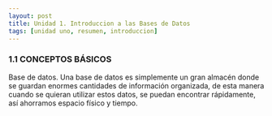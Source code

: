 ```yaml
---
layout: post
title: Unidad 1. Introduccion a las Bases de Datos
tags: [unidad uno, resumen, introduccion]
---
```


### 1.1 CONCEPTOS BÁSICOS

Base de datos. Una base de datos es simplemente un gran almacén donde se guardan enormes cantidades de información organizada, 
de esta manera cuando se quieran utilizar estos datos, se puedan encontrar rápidamente, así ahorramos espacio físico y tiempo.
